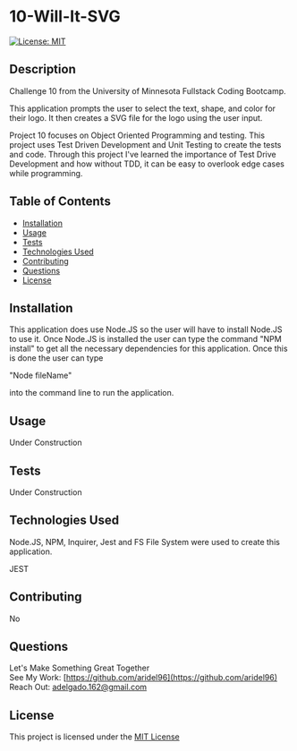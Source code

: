 
  # 10-Will-It-SVG
  [![License: MIT](https://img.shields.io/badge/License-MIT-yellow.svg)](https://opensource.org/licenses/MIT)

  ## Description
  Challenge 10 from the University of Minnesota Fullstack Coding Bootcamp. 

  This application prompts the user to select the text, shape, and color for their logo. It then creates a SVG file for the logo using the user input. 

  Project 10 focuses on Object Oriented Programming and testing. This project uses Test Driven Development and Unit Testing to create the tests and code. Through this project I've learned the importance of Test Drive Development and how without TDD, it can be easy to overlook edge cases while programming.



  ## Table of Contents
  - [Installation](#Installation)
  - [Usage](#Usage)
  - [Tests](#Tests)
  - [Technologies Used](#Technologies-Used)
  - [Contributing](#Contributing)
  - [Questions](#Questions)
  - [License](#License)

  ## Installation
  This application does use Node.JS so the user will have to install Node.JS to use it. Once Node.JS is installed the user can type the command "NPM install" to get all the necessary dependencies for this application. Once this is done the user can type 
  
  "Node fileName" 
  
  into the command line to run the application.

  ## Usage
  Under Construction

  ## Tests
  Under Construction

  ## Technologies Used
  Node.JS, NPM, Inquirer, Jest and FS File System were used to create this application.

  JEST

  ## Contributing 
  No

  ## Questions
  Let's Make Something Great Together   
  See My Work: [https://github.com/aridel96](https://github.com/aridel96)   
  Reach Out: [adelgado.162@gmail.com](mailto:adelgado.162@gmail.com)   


  ## License 
  This project is licensed under the [MIT License](https://choosealicense.com/licenses/mit/)
